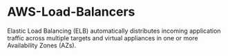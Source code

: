 # AWS-Load-Balancers
Elastic Load Balancing (ELB) automatically distributes incoming application traffic across multiple targets and virtual appliances in one or more Availability Zones (AZs). 
